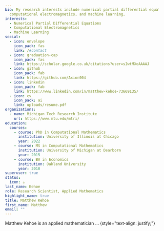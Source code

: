 ```yaml
---
bio: My research interests include numerical partial differential equations,
  computational electromagnetics, and machine learning,
interests:
  - Numerical Partial Differential Equations
  - Computational Electromagnetics
  - Machine Learning
social:
  - icon: envelope
    icon_pack: fas
    link: /#contact
  - icon: graduation-cap
    icon_pack: fas
    link: https://scholar.google.co.uk/citations?user=sIwtMXoAAAAJ
  - icon: github
    icon_pack: fab
    link: https://github.com/Axion004
  - icon: linkedin
    icon_pack: fab
    link: https://www.linkedin.com/in/matthew-kehoe-73669135/
  - icon: cv
    icon_pack: ai
    link: uploads/resume.pdf
organizations:
  - name: Michigan Tech Research Institute
    url: https://www.mtu.edu/mtri/
education:
  courses:
    - course: PhD in Computational Mathematics
      institution: University of Illinois at Chicago
      year: 2022
    - course: MS in Computational Mathematics
      institution: University of Michigan at Dearborn
      year: 2015
    - course: BA in Economics
      institution: Oakland University
      year: 2010
superuser: true
status:
  icon: ☕️
last_name: Kehoe
role: Research Scientist, Applied Mathematics
highlight_name: true
title: Matthew Kehoe
first_name: Matthew
email: ""
---
```


Matthew Kehoe is an applied mathematician ...
{style="text-align: justify;"}
